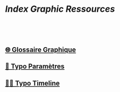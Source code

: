 # *Index Graphic Ressources*
# &nbsp;
## [🌐 Glossaire Graphique](/index-graphic-terminology)
## [🧬 Typo Paramètres](/parameter-typefaces)
## [✍🏻 Typo Timeline](/overview-writing-history)
